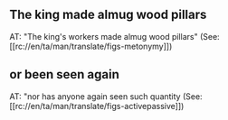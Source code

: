 ## The king made almug wood pillars ##

AT: "The king's workers made almug wood pillars" (See: [[rc://en/ta/man/translate/figs-metonymy]])

## or been seen again ##

AT: "nor has anyone again seen such quantity (See: [[rc://en/ta/man/translate/figs-activepassive]])